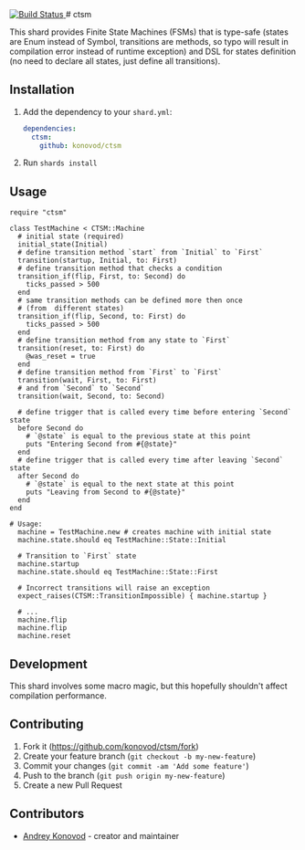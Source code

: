<a href="https://github.com/konovod/ctsm/actions/workflows/ci.yml">
  <img src="https://github.com/konovod/ctsm/actions/workflows/ci.yml/badge.svg" alt="Build Status">
</a>
# ctsm

This shard provides Finite State Machines (FSMs) that is type-safe (states are Enum instead of Symbol, transitions are methods, so typo will result in compilation error instead of runtime exception) and DSL for states definition (no need to declare all states, just define all transitions).

## Installation

1. Add the dependency to your `shard.yml`:

   ```yaml
   dependencies:
     ctsm:
       github: konovod/ctsm
   ```

2. Run `shards install`

## Usage

```crystal
require "ctsm"

class TestMachine < CTSM::Machine
  # initial state (required)
  initial_state(Initial)
  # define transition method `start` from `Initial` to `First`
  transition(startup, Initial, to: First)
  # define transition method that checks a condition
  transition_if(flip, First, to: Second) do
    ticks_passed > 500
  end
  # same transition methods can be defined more then once 
  # (from  different states)
  transition_if(flip, Second, to: First) do
    ticks_passed > 500
  end
  # define transition method from any state to `First`
  transition(reset, to: First) do
    @was_reset = true
  end
  # define transition method from `First` to `First`
  transition(wait, First, to: First)
  # and from `Second` to `Second`
  transition(wait, Second, to: Second)

  # define trigger that is called every time before entering `Second` state
  before Second do
    # `@state` is equal to the previous state at this point
    puts "Entering Second from #{@state}"
  end
  # define trigger that is called every time after leaving `Second` state
  after Second do
    # `@state` is equal to the next state at this point
    puts "Leaving from Second to #{@state}"
  end
end

# Usage:
  machine = TestMachine.new # creates machine with initial state
  machine.state.should eq TestMachine::State::Initial

  # Transition to `First` state
  machine.startup
  machine.state.should eq TestMachine::State::First

  # Incorrect transitions will raise an exception
  expect_raises(CTSM::TransitionImpossible) { machine.startup }

  # ...
  machine.flip
  machine.flip
  machine.reset

```

## Development

This shard involves some macro magic, but this hopefully shouldn't affect compilation performance.

## Contributing

1. Fork it (<https://github.com/konovod/ctsm/fork>)
2. Create your feature branch (`git checkout -b my-new-feature`)
3. Commit your changes (`git commit -am 'Add some feature'`)
4. Push to the branch (`git push origin my-new-feature`)
5. Create a new Pull Request

## Contributors

- [Andrey Konovod](https://github.com/konovod) - creator and maintainer
